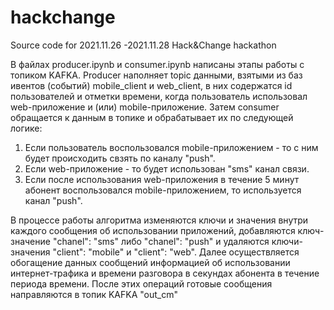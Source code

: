 # hackchange
Source code for 2021.11.26 -2021.11.28 Hack&amp;Change hackathon

В файлах producer.ipynb и consumer.ipynb написаны этапы работы с топиком KAFKA. Producer наполняет topic данными, взятыми из баз ивентов (событий) mobile_client и web_client, в них содержатся id пользователей и отметки времени, когда пользователь использовал web-приложение и (или) mobile-приложение. Затем consumer обращается к данным в топике и обрабатывает их по следующей логике: 
 1. Если пользователь воспользовался mobile-приложением - то с ним будет происходить свзять по каналу "push".
 2. Если web-приложение - то будет использован "sms" канал связи.
 3. Если после использования web-приложения в течение 5 минут абонент воспользовался mobile-приложением, то используется канал "push".

В процессе работы алгоритма изменяются ключи и значения внутри каждого сообщения об использовании приложений, добавляются ключ-значение "chanel": "sms" либо "chanel": "push" и удаляются ключи-значения "client": "mobile" и "client": "web". Далее осуществляется обогащение данных сообщений информацией об использовании интернет-трафика и времени разговора в секундах абонента в течение периода времени. После этих операций готовые сообщения направляются в топик KAFKA "out_cm"
